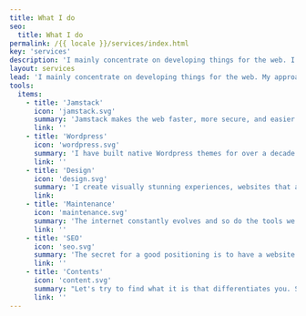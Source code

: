 ```yaml
---
title: What I do
seo:
  title: What I do
permalink: /{{ locale }}/services/index.html
key: 'services'
description: 'I mainly concentrate on developing things for the web. I place value on performance, accessibility, simplicity and long term support.'
layout: services
lead: 'I mainly concentrate on developing things for the web. My approach is semantic HTML, some CSS, and a dash of JavaScript for flavor. I place value on performance, accessibility, simplicity and long term support. Also: websites should be fun!'
tools:
  items:
    - title: 'Jamstack'
      icon: 'jamstack.svg'
      summary: 'Jamstack makes the web faster, more secure, and easier to scale. It gives me as a developer unlimited freedom and I can work with the best tools for the project.'
      link: ''
    - title: 'Wordpress'
      icon: 'wordpress.svg'
      summary: 'I have built native Wordpress themes for over a decade. I also offer transfering existing Wordpress environments to the Jamstack, optionally using Wordpress as a headless CMS.'
      link: ''
    - title: 'Design'
      icon: 'design.svg'
      summary: 'I create visually stunning experiences, websites that are fun and easy to use. '
      link:
    - title: 'Maintenance'
      icon: 'maintenance.svg'
      summary: 'The internet constantly evolves and so do the tools we use to build websites. I take care of the optimal functioning, security and performance of the websites I build for my clients.'
      link: ''
    - title: 'SEO'
      icon: 'seo.svg'
      summary: 'The secret for a good positioning is to have a website that is great in every way: Technically perfect, fast and secure, clear in terms of structure, with genuinly interesting copy. I can help you with that.'
      link: ''
    - title: 'Contents'
      icon: 'content.svg'
      summary: "Let's try to find what it is that differentiates you. Something personal, that refers to the essence or philosophy of the project or product. "
      link: ''
---
```


